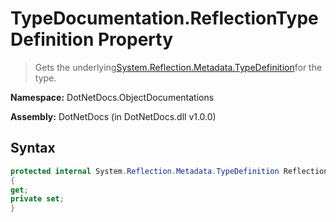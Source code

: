 # TypeDocumentation.ReflectionTypeDefinition Property
> Gets the underlying[System.Reflection.Metadata.TypeDefinition](https://www.google.com/search?q=System.Reflection.Metadata.TypeDefinition&btnI=)for the type.

**Namespace:** DotNetDocs.ObjectDocumentations

**Assembly:** DotNetDocs (in DotNetDocs.dll v1.0.0)
## Syntax
```csharp
protected internal System.Reflection.Metadata.TypeDefinition ReflectionTypeDefinition
{
get;
private set;
}
```

